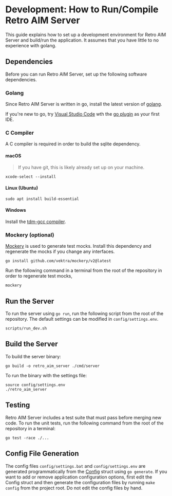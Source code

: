 # Development: How to Run/Compile Retro AIM Server

This guide explains how to set up a development environment for Retro AIM Server and build/run the application. It
assumes that you have little to no experience with golang.

## Dependencies

Before you can run Retro AIM Server, set up the following software dependencies.

### Golang

Since Retro AIM Server is written in go, install the latest version of [golang](https://go.dev/).

If you're new to go, try [Visual Studio Code](https://code.visualstudio.com) wth the
[go plugin](https://code.visualstudio.com/docs/languages/go) as your first IDE.

### C Compiler

A C compiler is required in order to build the sqlite dependency.

#### macOS

> If you have git, this is likely already set up on your machine.

```shell
xcode-select --install
```

#### Linux (Ubuntu)

```shell
sudo apt install build-essential
```

#### Windows

Install the [tdm-gcc compiler](https://jmeubank.github.io/tdm-gcc/).

### Mockery (optional)

[Mockery](https://github.com/vektra/mockery) is used to generate test mocks. Install this dependency and regenerate the
mocks if you change any interfaces.

```shell
go install github.com/vektra/mockery/v2@latest
```

Run the following command in a terminal from the root of the repository in order to regenerate test mocks,

```shell
mockery
```

## Run the Server

To run the server using `go run`, run the following script from the root of the repository. The default settings can be
modified in `config/settings.env`.

```shell
scripts/run_dev.sh
```

## Build the Server

To build the server binary:

```shell
go build -o retro_aim_server ./cmd/server
```

To run the binary with the settings file:

```shell
source config/settings.env
./retro_aim_server
```

## Testing

Retro AIM Server includes a test suite that must pass before merging new code. To run the unit tests, run the following
command from the root of the repository in a terminal:

```shell
go test -race ./...
```

## Config File Generation

The config files `config/settings.bat` and `config/settings.env` are generated programmatically from the
[Config](../config/config.go) struct using `go generate`. If you want to add or remove application configuration
options, first edit the Config struct and then generate the configuration files by running `make config` from the
project root. Do not edit the config files by hand.

